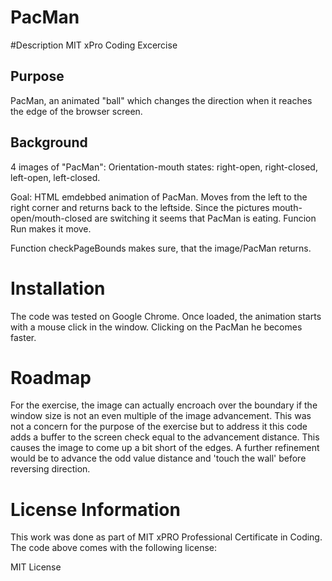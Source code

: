 # PacMan

#Description
MIT xPro Coding Excercise

## Purpose
PacMan, an animated "ball" which changes the direction when it reaches the edge of the browser screen.

## Background
4 images of "PacMan": Orientation-mouth states: right-open, right-closed, left-open, left-closed.

Goal: HTML emdebbed animation of PacMan. Moves from the left to the right corner and returns back to the leftside. Since the pictures mouth-open/mouth-closed are switching it seems that PacMan is eating. Funcion Run makes it move. 

Function checkPageBounds makes sure, that the image/PacMan returns. 


# Installation
The code was tested on Google Chrome. Once loaded, the animation starts with a mouse click in the window. Clicking on the PacMan he becomes faster.


# Roadmap
For the exercise, the image can actually encroach over the boundary if the window size is not an even multiple of the image advancement. This was not a concern for the purpose of the exercise but to address it this code adds a buffer to the screen check equal to the advancement distance. This causes the image to come up a bit short of the edges. A further refinement would be to advance the odd value distance and 'touch the wall' before reversing direction. 

# License Information
This work was done as part of MIT xPRO Professional Certificate in Coding. The code above comes with the following license:

MIT License
